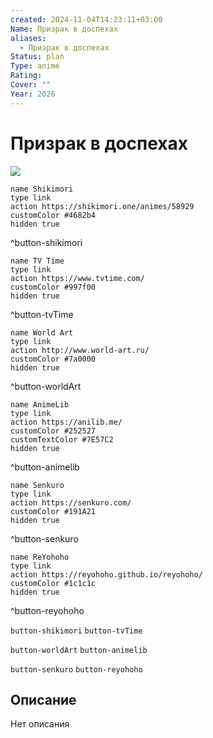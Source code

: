 ```yaml
---
created: 2024-11-04T14:23:11+03:00
Name: Призрак в доспехах
aliases:
  - Призрак в доспехах
Status: plan
Type: anime
Rating: 
Cover: ""
Year: 2026
---
```


# Призрак в доспехах

![](https://nyaa.shikimori.one/uploads/poster/animes/58929/68a5c4f1debd15d8d9ee95cccfd92fc1.jpeg)

```button
name Shikimori
type link
action https://shikimori.one/animes/58929
customColor #4682b4
hidden true
```
^button-shikimori

```button
name TV Time
type link
action https://www.tvtime.com/
customColor #997f00
hidden true
```
^button-tvTime

```button
name World Art
type link
action http://www.world-art.ru/
customColor #7a0000
hidden true
```
^button-worldArt

```button
name AnimeLib
type link
action https://anilib.me/
customColor #252527
customTextColor #7E57C2
hidden true
```
^button-animelib

```button
name Senkuro
type link
action https://senkuro.com/
customColor #191A21
hidden true
```
^button-senkuro

```button
name ReYohoho
type link
action https://reyohoho.github.io/reyohoho/
customColor #1c1c1c
hidden true
```
^button-reyohoho

`button-shikimori` `button-tvTime`

`button-worldArt` `button-animelib`

`button-senkuro` `button-reyohoho`

## Описание

Нет описания
